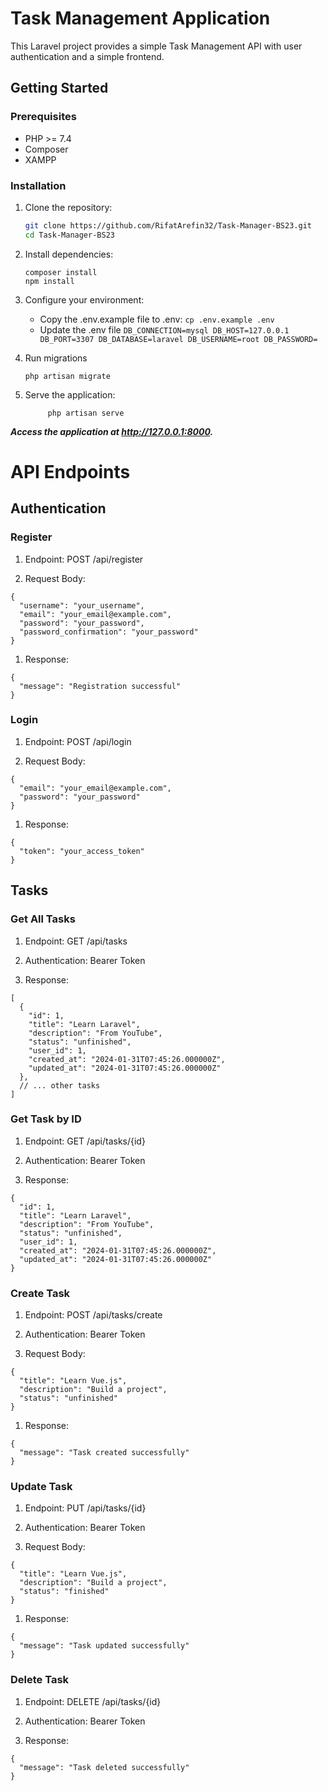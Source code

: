 # Task Management Application

This Laravel project provides a simple Task Management API with user authentication and a simple frontend.

## Getting Started

### Prerequisites

- PHP >= 7.4
- Composer
- XAMPP

### Installation

1) Clone the repository:

   ```bash
   git clone https://github.com/RifatArefin32/Task-Manager-BS23.git
   cd Task-Manager-BS23
   ```
2) Install dependencies:
    ```
    composer install
    npm install
    ```
3)  Configure your environment:
    - Copy the .env.example file to .env:
            ```
            cp .env.example .env
            ```
    - Update the .env file
            ```
                DB_CONNECTION=mysql
                DB_HOST=127.0.0.1
                DB_PORT=3307
                DB_DATABASE=laravel
                DB_USERNAME=root
                DB_PASSWORD=
            ```
4) Run migrations
    ```
    php artisan migrate
    ```
5) Serve the application:
   ```
        php artisan serve
   ```

***Access the application at http://127.0.0.1:8000.***


# API Endpoints
## Authentication
### Register
1) Endpoint: POST /api/register

2) Request Body:
```
{
  "username": "your_username",
  "email": "your_email@example.com",
  "password": "your_password",
  "password_confirmation": "your_password"
}
```
1) Response:
```
{
  "message": "Registration successful"
}
```
### Login
1) Endpoint: POST /api/login

2) Request Body:
```
{
  "email": "your_email@example.com",
  "password": "your_password"
}
```
1) Response:
```
{
  "token": "your_access_token"
}
```
## Tasks
### Get All Tasks
1) Endpoint: GET /api/tasks

2) Authentication: Bearer Token

3) Response:
```
[
  {
    "id": 1,
    "title": "Learn Laravel",
    "description": "From YouTube",
    "status": "unfinished",
    "user_id": 1,
    "created_at": "2024-01-31T07:45:26.000000Z",
    "updated_at": "2024-01-31T07:45:26.000000Z"
  },
  // ... other tasks
]
```
### Get Task by ID
1) Endpoint: GET /api/tasks/{id}

2) Authentication: Bearer Token

3) Response:
```
{
  "id": 1,
  "title": "Learn Laravel",
  "description": "From YouTube",
  "status": "unfinished",
  "user_id": 1,
  "created_at": "2024-01-31T07:45:26.000000Z",
  "updated_at": "2024-01-31T07:45:26.000000Z"
}
```
### Create Task
1) Endpoint: POST /api/tasks/create

2) Authentication: Bearer Token

3) Request Body:
```
{
  "title": "Learn Vue.js",
  "description": "Build a project",
  "status": "unfinished"
}
```
1) Response:
```
{
  "message": "Task created successfully"
}
```
### Update Task
1) Endpoint: PUT /api/tasks/{id}

2) Authentication: Bearer Token

3) Request Body:
```
{
  "title": "Learn Vue.js",
  "description": "Build a project",
  "status": "finished"
}
```
1) Response:
```
{
  "message": "Task updated successfully"
}
```
### Delete Task
1) Endpoint: DELETE /api/tasks/{id}

2) Authentication: Bearer Token

3) Response:
```
{
  "message": "Task deleted successfully"
}
```